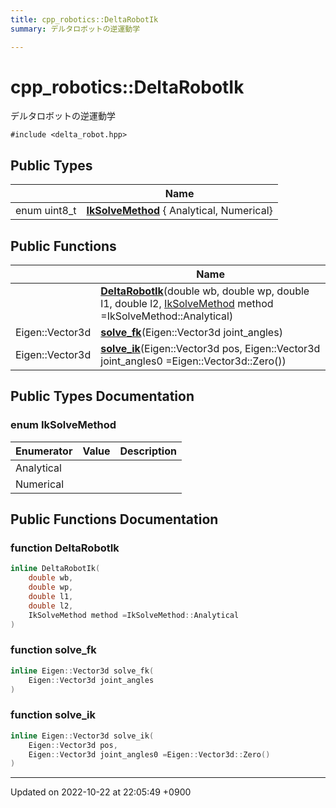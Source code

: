 ```yaml
---
title: cpp_robotics::DeltaRobotIk
summary: デルタロボットの逆運動学 

---
```


# cpp_robotics::DeltaRobotIk



デルタロボットの逆運動学 


`#include <delta_robot.hpp>`

## Public Types

|                | Name           |
| -------------- | -------------- |
| enum uint8_t | **[IkSolveMethod](/cpp_robotics/doxybook/Classes/classcpp__robotics_1_1DeltaRobotIk/#enum-iksolvemethod)** { Analytical, Numerical} |

## Public Functions

|                | Name           |
| -------------- | -------------- |
| | **[DeltaRobotIk](/cpp_robotics/doxybook/Classes/classcpp__robotics_1_1DeltaRobotIk/#function-deltarobotik)**(double wb, double wp, double l1, double l2, [IkSolveMethod](/cpp_robotics/doxybook/Classes/classcpp__robotics_1_1DeltaRobotIk/#enum-iksolvemethod) method =IkSolveMethod::Analytical) |
| Eigen::Vector3d | **[solve_fk](/cpp_robotics/doxybook/Classes/classcpp__robotics_1_1DeltaRobotIk/#function-solve-fk)**(Eigen::Vector3d joint_angles) |
| Eigen::Vector3d | **[solve_ik](/cpp_robotics/doxybook/Classes/classcpp__robotics_1_1DeltaRobotIk/#function-solve-ik)**(Eigen::Vector3d pos, Eigen::Vector3d joint_angles0 =Eigen::Vector3d::Zero()) |

## Public Types Documentation

### enum IkSolveMethod

| Enumerator | Value | Description |
| ---------- | ----- | ----------- |
| Analytical | |   |
| Numerical | |   |




## Public Functions Documentation

### function DeltaRobotIk

```cpp
inline DeltaRobotIk(
    double wb,
    double wp,
    double l1,
    double l2,
    IkSolveMethod method =IkSolveMethod::Analytical
)
```


### function solve_fk

```cpp
inline Eigen::Vector3d solve_fk(
    Eigen::Vector3d joint_angles
)
```


### function solve_ik

```cpp
inline Eigen::Vector3d solve_ik(
    Eigen::Vector3d pos,
    Eigen::Vector3d joint_angles0 =Eigen::Vector3d::Zero()
)
```


-------------------------------

Updated on 2022-10-22 at 22:05:49 +0900